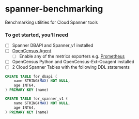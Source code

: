 # spanner-benchmarking
Benchmarking utilities for Cloud Spanner tools

### To get started, you'll need

- [ ] Spanner DBAPI and Spanner_v1 installed
- [ ] [OpenCensus Agent](https://opencensus.io/agent)
    - [ ] Enable any of the metrics exporters e.g. [Prometheus](https://opencensus.io/service/exporters/prometheus/)
- [ ] OpenCensus Python and OpenCensus-Ext-Ocagent installed
- [ ] 2 Cloud Spanner Tables with the following DDL statements
```sql
CREATE TABLE for_dbapi (
    name STRING(MAX) NOT NULL,
    age INT64,
) PRIMARY KEY (name)

CREATE TABLE for_spanner_v1 (
    name STRING(MAX) NOT NULL,
    age INT64,
) PRIMARY KEY (name)
```
